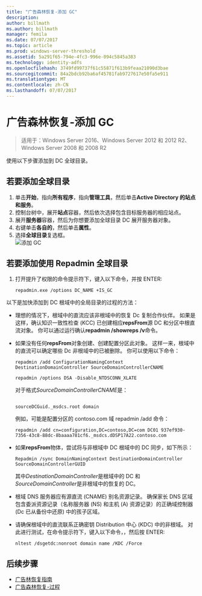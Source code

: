 ```yaml
---
title: "广告森林恢复-添加 GC"
description: 
author: billmath
ms.author: billmath
manager: femila
ms.date: 07/07/2017
ms.topic: article
ms.prod: windows-server-threshold
ms.assetid: 5a291f65-794e-4fc3-996e-094c5845a383
ms.technology: identity-adfs
ms.openlocfilehash: 3749fd99737f61c55871f613b9feaa21090d3bae
ms.sourcegitcommit: 84a2bdcb92ba6af45781fab9727617e50fa5e911
ms.translationtype: MT
ms.contentlocale: zh-CN
ms.lasthandoff: 07/07/2017
---
```

# <a name="ad-forest-recovery---adding-the-gc"></a>广告森林恢复-添加 GC 

>适用于：Windows Server 2016、Windows Server 2012 和 2012 R2、Windows Server 2008 和 2008 R2

 使用以下步骤添加到 DC 全球目录。  
  
## <a name="to-add-the-global-catalog"></a>若要添加全球目录  
  
1.  单击**开始**，指向**所有程序**，指向**管理工具**，然后单击**Active Directory 的站点和服务**。  
2.  控制台树中，展开**站点**容器，然后依次选择包含目标服务器的相应站点。  
3.  展开**服务器**容器，然后为你想要添加全球目录 DC 展开服务器对象。  
4.  右键单击**各自的**，然后单击**属性**。  
5.  选择**全球目录**复选框。  
![添加 GC](media/AD-Forest-Recovery-Add-GC/addgc1.png)
  
## <a name="to-add-the-global-catalog-using-repadmin"></a>若要添加使用 Repadmin 全球目录  
  
1.  打开提升了权限的命令提示符下，键入以下命令，并按 ENTER:  
  
    ```  
    repadmin.exe /options DC_NAME +IS_GC  
    ```  
  
 以下是加快添加到 DC 根域中的全局目录的过程的方法：  
  
-   理想的情况下，根域中的直流应该非根域中的恢复 Dc 复制合作伙伴。 如果是这样，确认知识一致性检查 (KCC) 已创建相应**repsFrom**源 DC 和分区中根直流对象。 你可以通过运行确认**repadmin /showreps /v**命令。  
  
-   如果没有任何**repsFrom**对象创建、创建配置分区此对象。 这样一来，根域中的直流可以确定哪些 Dc 非根域中的已被删除。 你可以使用以下命令：  
  
    ```  
    repadmin /add ConfigurationNamingContext DestinationDomainController SourceDomainControllerCNAME  
    ```  
  
    ```  
    repadmin /options DSA -Disable_NTDSCONN_XLATE  
    ```  
  
     对于格式*SourceDomainControllerCNAME*是：  
  
    ```  
  
    sourceDCGuid._msdcs.root domain  
    ```  
  
     例如，可能是配置分区的 contoso.com 域 repadmin /add 命令：  
  
    ```  
    repadmin /add cn=configuration,DC=contoso,DC=com DC01 937ef930-7356-43c8-88dc-8baaaa781cf6._msdcs.dDSP17A22.contoso.com  
    ```  
  
-   如果**repsFrom**物体，尝试将与非根域中 DC 根域中的 DC 同步，如下所示：  
  
    ```  
    Repadmin /sync DomainNamingContext DestinationDomainController SourceDomainControllerGUID  
    ```  
  
     其中*DestinationDomainController*是根域中的 DC 和*SourceDomainController*是非根域中的恢复的 DC。  
  
-   根域 DNS 服务器应有源直流 (CNAME) 别名资源记录。 确保家长 DNS 区域包含委派资源记录（名称服务器 (NS) 和主机 (A) 资源记录）的正确域控制器 (Dc 已从备份中还原) 中的孩子区域。  
  
-   请确保根域中的直流联系正确密钥 Distribution 中心 (KDC) 中的非根域。 对此进行测试，在命令提示符下，键入以下命令，，然后按 ENTER:  
  
    ```  
    nltest /dsgetdc:nonroot domain name /KDC /Force  
    ```  
## <a name="next-steps"></a>后续步骤

- [广告林恢复指南](AD-Forest-Recovery-Guide.md)
- [广告森林恢复-过程](AD-Forest-Recovery-Procedures.md)  
